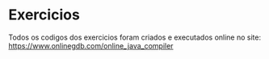 # Exercicios
Todos os codigos dos exercicios foram criados e executados online 
no site:
https://www.onlinegdb.com/online_java_compiler